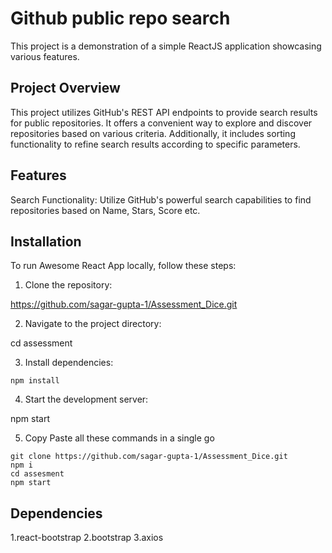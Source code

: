 # Github public repo search

This project is a demonstration of a simple ReactJS application showcasing various features.

## Project Overview

This project utilizes GitHub's REST API endpoints to provide search results for public repositories. It offers a convenient way to explore and discover repositories based on various criteria. Additionally, it includes sorting functionality to refine search results according to specific parameters.

## Features
Search Functionality: Utilize GitHub's powerful search capabilities to find repositories based on Name, Stars, Score etc.

## Installation

To run Awesome React App locally, follow these steps:

1. Clone the repository:

  https://github.com/sagar-gupta-1/Assessment_Dice.git

2. Navigate to the project directory:

  cd assessment

3. Install dependencies:

  ```npm install```

4. Start the development server:

  npm start

5. Copy Paste all these commands in a single go 

  ```
  git clone https://github.com/sagar-gupta-1/Assessment_Dice.git
  npm i 
  cd assesment
  npm start
  ```
 
## Dependencies

1.react-bootstrap
2.bootstrap
3.axios
